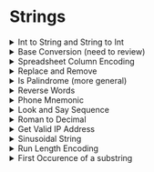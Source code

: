# Strings


<details>
<summary> Int to String and String to Int </summary>

```cpp
string IntToString(int x) {
	bool is_negative = false;

	if (x < 0) {
		is_negative = true;
	}

	string s;

	do {
		s += '0' + abs(x % 10);
		x /= 10;
	} while (x);

	s += is_negative ? "-" : "";
	return {rbegin(s), rend(s)};
}

int StringToInt(const string& s) {
	return (sp[0] == '-' ? -1 : 1) * accumulate(begin(s) + (s[0] == '-'), end(s),
												0, [](int running_sum, char c) {
													return running_sum * 10 + c - '0';
												})
}
```
</details>


<details>
<summary> Base Conversion (need to review) </summary>

```cpp
// Assume b1 <= 2, b2 <= 16

string ConvertBase(cons string& num_as_string, int b1, int b2) {
	bool is_negative = num_as_string.front() == '-';

	int num_as_string = accumulate(begin(num_as_string) + is_negative, end(num_as_string), 0,
									[b1](int x, char c) {
										return x * b1 + (isdigit(c) ? c - '0' : c - 'A' + 10);
									});
	return (is_negative ? "-" : "") + (num_as_int == 0 ? "0" : ConstructFromBase(num_as_int, b2));
}

string ConsructFromBase(int num_as_int, int base) {
	return num_as_int == 0 ? "" :
											ConstructFromBase(num_as_int / base, base) +
											(char)(num_as_int & base >= 10
											? 'A' + num_as_int % base - 10
											: '0' + num_as_int % base);
}

```
</details>

<details>
<summary> Spreadsheet Column Encoding </summary>

```cpp
// ex: "A" -> 1, "AA" -> 27, "ZZ" -> 702
int SSDecodeColID(const string& col) {
	return accumulate(begin(col), end(col), 0, [](int result, char c) {
		return result * 26 + c - 'A' + 1;
	});
}
```

***
- time: O(n)
- "ZZ" = 26^2 + 26 = 702

***
</details>


<details>
<summary> Replace and Remove </summary>

```cpp
int ReplaceAndRemove(int size, char s[]) {
	int write_idx = 0, a_count = 0;

	for (int i = 0; i < size; ++i) {
		if (s[i] != 'b') {
			s[write_idx++] = s[i];
		}
		if (s[i] == 'a') {
			++a_count;
		}
	}

	int cur_idx = write_idx - 1;
	write_idx = write_idx + a_count - 1;
	const int final_size = write_idx + 1; // total size (after adding "aa"s)

	while (cur_idx >= 0) {
		if (s[cur_idx] == 'a') {
			s[write_idx--] = 'd';
			s[write_idx--] = 'd';
		} else {
			s[write_idx--] = s[cur_idx];
		}
		--cur_idx;
	}

	return final_size;
}
```

***
- time: O(n)
***

</details>


<details>
<summary> Is Palindrome (more general) </summary>

```cpp
bool IsPalindrome(const string& s) {
	int i = 0, j = size(s) - 1;

	while (i < j) {
		while (!isalnum(s[i]) && i < j) {
			++i;
		}

		while (!isalnum(s[j]) && i < j) {
			--j;
		}

		if (tolower(s[i++]) != tolower(s[j--])) {
			return false;
		}
	}

	return true;
}
```

***
- time: O(n)

***
</details>


<details>
<summary> Reverse Words </summary>

***

***

```cpp
void ReverseWords(string* s) {
	reverse(begin(*s), end(*s));

	size_t start = 0, finish;

	while ((finish = s->find(" ", start)) != string::npos) {
		reverse(begin(*s) + start, begin(*s) + finish);
		start = finish + 1;
	}

	reverse(begin(*s) + start, end(*s));
}
```

***
- time: O(n), space: O(1)

***
</details>


<details>
<summary> Phone Mnemonic </summary>

***
- given a dial number, return all possible character sequences

***

```cpp
vector<string> PhoneMnemonic(const string& phone_number) {
	vector<string> mnemonics;

	PhoneMnemonicHelper(phone_number, 0,
						make_unique<string>(size(phone_number), 0).get(),
						&mnemonics);
	return mnemonics;
}

const int kNumTelDigits = 10;

const array<string, kNumTelDigits> kMapping = {
	{"0", "1", "ABC", "DEF", "GHI", "JKL", "MNO", "PQRS", "TUV", "WXYZ"}};

void PhoneMnemonicHelper(const string& phone_number, int digit,
						 string* partial_mnemonic,
						 vector<string>* mnemonics) {
	if (digit == size(phone_number)) {
		mnemonics->emplace_back(*partial_mnemonic);
	} else {
		for (char c : kMapping[phone_number[digit] - '0']) {
			(*partial_mnemonic)[digit] = c;
			PhoneMnemonicHelper(phone_number, digit + 1, partial_mnemonic, mnemonics);
		}
	}
}
```

***
- time: O(4^n * n) - permutation takes O(4^n), base case takes O(n)

***
</details>


<details>
<summary> Look and Say Sequence </summary>

***
- <1, 11, 21, 1211, 111221, 312211, ...>

***

```cpp
string LookAndSay(int n) {
	string s = "1";
	for (int i = 1; i < n; ++i) {
		s = NextNumber(s);
	}

	return s;
}

string NextNumber(cont string& s) {
	string result;

	for (int i = 0; i < size(s); ++i) {
		int count = 1;

		while (i + 1 < size(s) && s[i] == s[i + 1]) {
			++i, ++count;
		}
		result += to_string(count) + s[i];
	}

	return result;
}
```

***
- time: O(2^n * n)
- explanation: if all numbers are different, string can double at max (2^n). Also, the iteration is run n times (n).

***
</details>


<details>
<summary> Roman to Decimal </summary>

```cpp
int RomanToInteger(const string& s) {
	unordered_map<char, int> T = {{'I', 1}, {'V', 5}, {'X', 10},
								  {'L', 50}, {'C', 100}, {'D', 500},
								  {'M', 1000}};

	int sum = T[s.back()];

	for (int i = s.length() - 2; i >= 0; --i) {
		if (T[s[i]] < T[s[i + 1]]) {
			sum -= T[s[i]];
		} else {
			sum += T[s[i]];
		}
	}

	return sum;
}
```

***
- time: O(n)
- for decimal to roman, simply create chart for {1,2,... 9}, {10, 20, ... 90}, ...
- upper bound should exist (4 digits)

***
</details>


<details>
<summary> Get Valid IP Address </summary>

```cpp
vector<string> GetValidIpAddress(const string& s) {
	vector<string> result;

	for (size_t i = 1; i < 4 && i < size(s); ++i) {
		if (const string first = s.substr(0, i); IsValidPart(first)) {
			for (size_t j = 1; i + j < size(s) && j < 4; ++j) {
				const string second = s.substr(i, j);

				if (IsValidPart(second)) {
					for (size_t k = 1; i + j + k < size(s) && k < 4; ++k) {
						const string third = s.substr(i + j, + k),
									fourth = s.substr(i + j + k);

						if (IsValidPart(third) && IsValidPart(fourth)) {
							result.emplace_back(first + "." + second + "." + third + "." + fourth);
						}
					}
				}
			}
		}
	}

	return result;
}

bool IsValidPart(const string& s) {
	if (size(s) > 3) {
		return false;
	}

	if (s.front() == '0' && size(s) > 1) {
		return false;
	}

	int val = stoi(s);
	return val <= 255 && val >= 0;
}
```

***
- time: O(1) - total number of IP addresses is 2^23

***
</details>


<details>
<summary> Sinusoidal String </summary>

***
- ex input: "HELLO_WORLD!"
 e   _   L
H L O W R D
   L   O   !

- output: "E_LHLOWRDLO!"

***

```cpp
string SnakeString(const string& s) {
	string result;

	for (int i = 1; i < size(s); i += 4) {
		result += s[i];
	}

	for (int i = 0; i < size(s); i += 2) {
		result += s[i];
	}

	for (int i = 3; i < size(s); i += 4) {
		result += s[i];
	}

	return result;
}
```

***
- time: O(n)

***
</details>


<details>
<summary> Run Length Encoding </summary>

***
- encode ex: "aaaabcccaa" -> "4a1b3c2a"
- decode ex: "3e4f2e" -> "eeeffffee"

***

```cpp
string Decoding(const string &s) {
	int count = 0;
	string result;

	for (const char &c : s) {
		if (isdigit(c)) {
			count = count * 10 + c - '0';
		} else {
			result.append(count, c);
			count = 0;
		}
	}

	result;
}

string Encoding(const string &s) {
	string result;

	for (int i = 1, count = 1; i <= size(s); ++i) {
		if (i == size(s) || s[i] != s[i-1]) {
			result += to_string(count) + s[i - 1];
		} else {
			++count;
		}
	}

	return result;
}
```

***
- time: O(n)

***
</details>


<details>
<summary> First Occurence of a substring </summary>

***
- note: there are three linear time string matching algorithm
	a. KMP
	b. Boyer-Moore
	c. Rabin-Karp

***

```cpp
int RabinKarp(const string &t, const string &s) {
	if (size(s) > size(t)) {
		return -1;
	}

	const int kBase = 26;
	int t_hash = 0, s_hash = 0;
	int power_s = 1;

	for (int i = 0; i < size(s); ++i) {
		power_s = i ? power_s * kBase : 1; // find the power of last letter
		t_hash = t_hash * kBase + t[i];
		s_hash = s_hash * kBase + s[i];
	}

	for (int i = size(s); i < size(t); ++i) {
		// check if hash is equal, and double check the same hash in case of collision
		if (t_hash == s_hash && !t.compare(i - size(s), size(s), s)) {
			return i - size(s);
		}

		t_hash -= t[i - size(s)] * power_s;
		t_hash = t_hash * kBase + t[i];
	}

	if (t_hash == s_hash && t.compare(size(t) - size(s), size(s), s) == 0) {
		return size(t) - size(s);
	}

	return -1;
}

```

***
- time: O(n)

***
</details>
